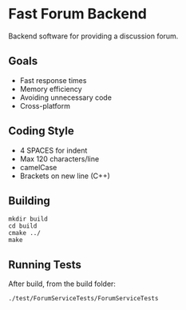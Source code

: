 # Fast Forum Backend

Backend software for providing a discussion forum. 

## Goals

* Fast response times
* Memory efficiency
* Avoiding unnecessary code
* Cross-platform

## Coding Style

* 4 SPACES for indent
* Max 120 characters/line
* camelCase
* Brackets on new line (C++)

## Building

    mkdir build
    cd build
    cmake ../
    make

## Running Tests

After build, from the build folder:

    ./test/ForumServiceTests/ForumServiceTests

